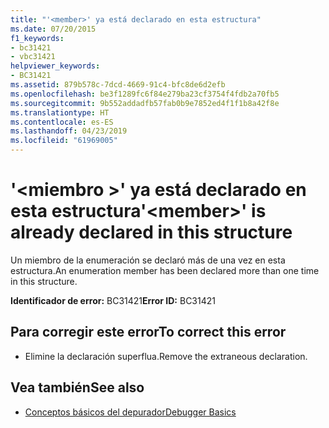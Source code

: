 ```yaml
---
title: "'<member>' ya está declarado en esta estructura"
ms.date: 07/20/2015
f1_keywords:
- bc31421
- vbc31421
helpviewer_keywords:
- BC31421
ms.assetid: 879b578c-7dcd-4669-91c4-bfc8de6d2efb
ms.openlocfilehash: be3f1289fc6f84e279ba23cf3754f4fdb2a70fb5
ms.sourcegitcommit: 9b552addadfb57fab0b9e7852ed4f1f1b8a42f8e
ms.translationtype: HT
ms.contentlocale: es-ES
ms.lasthandoff: 04/23/2019
ms.locfileid: "61969005"
---
```

# <a name="member-is-already-declared-in-this-structure"></a><span data-ttu-id="87e2d-102">'\<miembro >' ya está declarado en esta estructura</span><span class="sxs-lookup"><span data-stu-id="87e2d-102">'\<member>' is already declared in this structure</span></span>
<span data-ttu-id="87e2d-103">Un miembro de la enumeración se declaró más de una vez en esta estructura.</span><span class="sxs-lookup"><span data-stu-id="87e2d-103">An enumeration member has been declared more than one time in this structure.</span></span>  
  
 <span data-ttu-id="87e2d-104">**Identificador de error:** BC31421</span><span class="sxs-lookup"><span data-stu-id="87e2d-104">**Error ID:** BC31421</span></span>  
  
## <a name="to-correct-this-error"></a><span data-ttu-id="87e2d-105">Para corregir este error</span><span class="sxs-lookup"><span data-stu-id="87e2d-105">To correct this error</span></span>  
  
- <span data-ttu-id="87e2d-106">Elimine la declaración superflua.</span><span class="sxs-lookup"><span data-stu-id="87e2d-106">Remove the extraneous declaration.</span></span>  
  
## <a name="see-also"></a><span data-ttu-id="87e2d-107">Vea también</span><span class="sxs-lookup"><span data-stu-id="87e2d-107">See also</span></span>

- [<span data-ttu-id="87e2d-108">Conceptos básicos del depurador</span><span class="sxs-lookup"><span data-stu-id="87e2d-108">Debugger Basics</span></span>](/visualstudio/debugger/debugger-basics)
